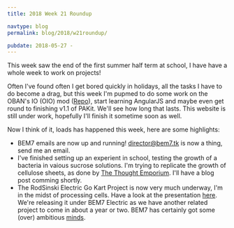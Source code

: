 ```yaml
---
title: 2018 Week 21 Roundup

navtype: blog
permalink: blog/2018/w21roundup/

pubdate: 2018-05-27 -
---
```

This week saw the end of the first summer half term at school, I have have a whole week to work on projects!

Often I've found often I get bored quickly in holidays, all the tasks I have to do become a drag, but this week I'm pupmed to do some work on the OBAN's IO (OIO) mod ([Repo](https://github.com/IbraheemR/oban_io)), start learning AngularJS and maybe even get round to finishing v1.1 of PAKit. We'll see how long that lasts. This website is still under work, hopefully I'll finish it sometime soon as well.

Now I think of it, loads has happened this week, here are some highlights:

- BEM7 emails are now up and running! [director@bem7.tk](mailto:director@bem7.tk) is now a thing, send me an email.
- I've finished setting up an experient in school, testing the growth of a bacteria in vaious sucrose solutions. I'm trying to replicate the growth of cellulose sheets, as done by [The Thought Emporium](https://www.youtube.com/watch?v=Ds8ZFzOwGeI). I'll have a blog post comming shortly.
- The RodSinski Electric Go Kart Project is now very much underway, I'm in the midst of processing cells. Have a look at the presentation [here](http://kart.bem7.tk). We're releasing it under BEM7 Electric as we have another related project to come in about a year or two. BEM7 has certainly got some (over) ambitious [minds](https://twitter.com/KouroshSimpkins).
